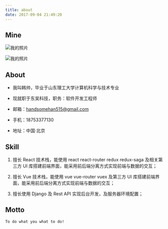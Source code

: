 ```yaml
---
title: about
date: 2017-09-04 21:49:20
---
```


## Mine

![我的照片](about/index/gitlab.jpeg)

![我的照片](about/index/mine.jpeg)

## About

+ 我叫韩帅，毕业于山东理工大学计算机科学与技术专业

+ 现就职于东吴科技，职务：软件开发工程师

+ 邮箱：handsomehan515@gmail.com

+ 手机：18753377130

+ 地址：中国·北京

## Skill

1. 擅长 React 技术栈，能使用 react react-router redux redux-saga 及相关第三方 UI 库搭建前端界面，能采用前后端分离方式实现前端与数据的交互；

2. 擅长 Vue 技术栈，能使用 vue vue-router vuex 及第三方 UI 库搭建前端界面，能采用前后端分离方式实现前端与数据的交互；

3. 擅长使用 Django 及 Rest API 实现后台开发，及服务器环境配置；

## Motto

    To do what you what to do!